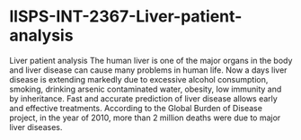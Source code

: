 # llSPS-INT-2367-Liver-patient-analysis
Liver patient analysis
The human liver is one of the major organs in the body and liver disease can cause many problems in human life. Now a days liver disease is extending markedly due to excessive alcohol consumption, smoking, drinking arsenic contaminated water, obesity, low immunity and by inheritance. Fast and accurate prediction of liver disease allows early and effective treatments. According to the Global Burden of Disease project, in the year of 2010, more than 2 million deaths were due to major liver diseases.
